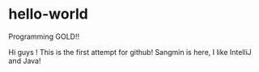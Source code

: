 # hello-world
Programming GOLD!!

Hi guys !
This is the first attempt for github!
Sangmin is here, I like IntelliJ and Java!
